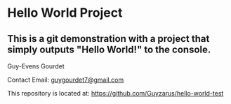 # Hello World Project
## This is a git demonstration with a project that simply outputs "Hello World!" to the console.

Guy-Evens Gourdet 

Contact Email: guygourdet7@gmail.com

This repository is located at:
https://github.com/Guyzarus/hello-world-test